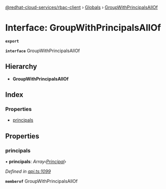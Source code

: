 [@redhat-cloud-services/rbac-client](../README.md) › [Globals](../globals.md) › [GroupWithPrincipalsAllOf](groupwithprincipalsallof.md)

# Interface: GroupWithPrincipalsAllOf

**`export`** 

**`interface`** GroupWithPrincipalsAllOf

## Hierarchy

* **GroupWithPrincipalsAllOf**

## Index

### Properties

* [principals](groupwithprincipalsallof.md#principals)

## Properties

###  principals

• **principals**: *Array‹[Principal](principal.md)›*

*Defined in [api.ts:1099](https://github.com/RedHatInsights/javascript-clients.gi/blob/master/packages/rbac/api.ts#L1099)*

**`memberof`** GroupWithPrincipalsAllOf
